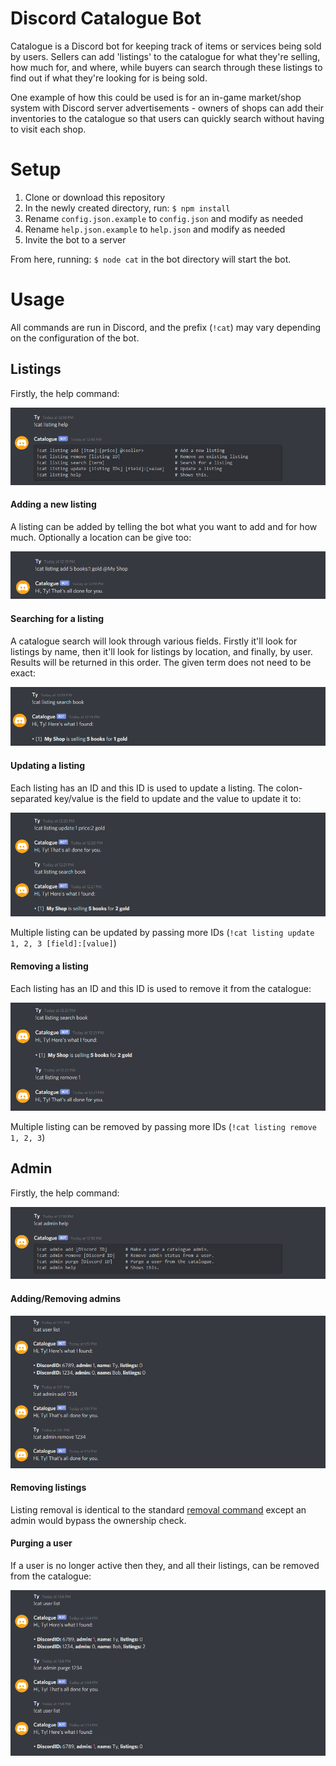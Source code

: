 # Discord Catalogue Bot

Catalogue is a Discord bot for keeping track of items or services being sold by users. Sellers can add 'listings' to the catalogue for what they're selling, how much for, and where, while buyers can search through these listings to find out if what they're looking for is being sold.

One example of how this could be used is for an in-game market/shop system with Discord server advertisements - owners of shops can add their inventories to the catalogue so that users can quickly search without having to visit each shop.

# Setup

1. Clone or download this repository
2. In the newly created directory, run: `$ npm install`
3. Rename `config.json.example` to `config.json` and modify as needed
4. Rename `help.json.example` to `help.json` and modify as needed
5. Invite the bot to a server

From here, running: `$ node cat` in the bot directory will start the bot.

# Usage

All commands are run in Discord, and the prefix (`!cat`) may vary depending on the configuration of the bot.

## Listings

Firstly, the help command:

![](example_images/listing_help.png)

#### Adding a new listing

A listing can be added by telling the bot what you want to add and for how much. Optionally a location can be give too:

![](example_images/listing_add.png)

#### Searching for a listing

A catalogue search will look through various fields. Firstly it'll look for listings by name, then it'll look for listings by location, and finally, by user. Results will be returned in this order. The given term does not need to be exact:

![](example_images/listing_search.png)

#### Updating a listing

Each listing has an ID and this ID is used to update a listing. The colon-separated key/value is the field to update and the value to update it to:

![](example_images/listing_update.png)

Multiple listing can be updated by passing more IDs (`!cat listing update 1, 2, 3 [field]:[value]`)

#### Removing a listing

Each listing has an ID and this ID is used to remove it from the catalogue:

![](example_images/listing_remove.png)

Multiple listing can be removed by passing more IDs (`!cat listing remove 1, 2, 3`)

## Admin

Firstly, the help command:

![](example_images/admin_help.png)

#### Adding/Removing admins

![](example_images/admin_add_remove.png)

#### Removing listings

Listing removal is identical to the standard [removal command](#removing-a-listing) except an admin would bypass the ownership check.

#### Purging a user

If a user is no longer active then they, and all their listings, can be removed from the catalogue:

![](example_images/admin_purge.png)
